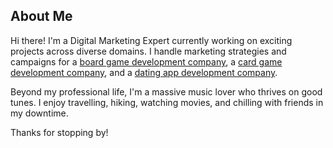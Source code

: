 ## About Me

Hi there! I'm a Digital Marketing Expert currently working on exciting projects across diverse domains. I handle marketing strategies and campaigns for a [board game development company](https://logicsimplified.com/board-game-developers/), a [card game development company](https://logicsimplified.com/card-game-developers/), and a [dating app development company](https://evontech.com/solutions/our-solutions/dating-app-development-company.html).

Beyond my professional life, I'm a massive music lover who thrives on good tunes. I enjoy travelling, hiking, watching movies, and chilling with friends in my downtime.

Thanks for stopping by!
